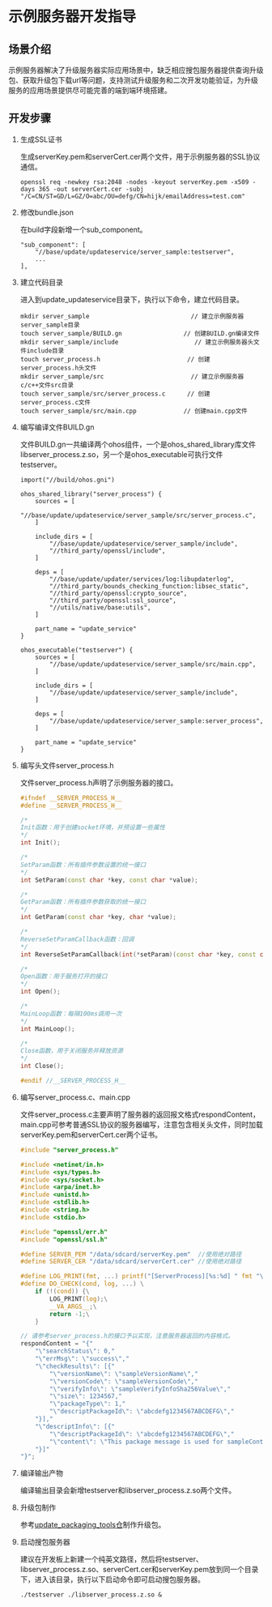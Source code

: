 # 示例服务器开发指导

## 场景介绍

示例服务器解决了升级服务器实际应用场景中，缺乏相应搜包服务器提供查询升级包、获取升级包下载url等问题，支持测试升级服务和二次开发功能验证，为升级服务的应用场景提供尽可能完善的端到端环境搭建。

## 开发步骤

1. 生成SSL证书

	生成serverKey.pem和serverCert.cer两个文件，用于示例服务器的SSL协议通信。

	```
	openssl req -newkey rsa:2048 -nodes -keyout serverKey.pem -x509 -days 365 -out serverCert.cer -subj "/C=CN/ST=GD/L=GZ/O=abc/OU=defg/CN=hijk/emailAddress=test.com"
	```



2. 修改bundle.json

	在build字段新增一个sub_component。

	```
	"sub_component": [
		"//base/update/updateservice/server_sample:testserver",
		...
	],
	```

3. 建立代码目录

	进入到update_updateservice目录下，执行以下命令，建立代码目录。

	```
	mkdir server_sample                            // 建立示例服务器server_sample目录
	touch server_sample/BUILD.gn                 // 创建BUILD.gn编译文件
	mkdir server_sample/include                     // 建立示例服务器头文件include目录
	touch server_process.h                        // 创建server_process.h头文件
	mkdir server_sample/src                        // 建立示例服务器c/c++文件src目录
	touch server_sample/src/server_process.c      // 创建server_process.c文件
	touch server_sample/src/main.cpp             // 创建main.cpp文件
	```

4. 编写编译文件BUILD.gn

	文件BUILD.gn一共编译两个ohos组件，一个是ohos_shared_library库文件libserver_process.z.so，另一个是ohos_executable可执行文件testserver。

	```
	import("//build/ohos.gni")

	ohos_shared_library("server_process") {
		sources = [
			"//base/update/updateservice/server_sample/src/server_process.c",
		]

		include_dirs = [
			"//base/update/updateservice/server_sample/include",
			"//third_party/openssl/include",
		]

		deps = [
			"//base/update/updater/services/log:libupdaterlog",
			"//third_party/bounds_checking_function:libsec_static",
			"//third_party/openssl:crypto_source",
			"//third_party/openssl:ssl_source",
			"//utils/native/base:utils",
		]

		part_name = "update_service"
	}

	ohos_executable("testserver") {
		sources = [
			"//base/update/updateservice/server_sample/src/main.cpp",
		]

		include_dirs = [
			"//base/update/updateservice/server_sample/include",
		]

		deps = [
			"//base/update/updateservice/server_sample:server_process",
		]

		part_name = "update_service"
	}
	```

5. 编写头文件server_process.h

	文件server_process.h声明了示例服务器的接口。

	```c++
	#ifndef __SERVER_PROCESS_H__
	#define __SERVER_PROCESS_H__

	/*
	Init函数：用于创建socket环境，并预设置一些属性
	*/
	int Init();

	/*
	SetParam函数：所有插件参数设置的统一接口
	*/
	int SetParam(const char *key, const char *value);

	/*
	GetParam函数：所有插件参数获取的统一接口
	*/
	int GetParam(const char *key, char *value);

	/*
	ReverseSetParamCallback函数：回调
	*/
	int ReverseSetParamCallback(int(*setParam)(const char *key, const char *value));

	/*
	Open函数：用于服务打开的接口
	*/
	int Open();

	/*
	MainLoop函数：每隔100ms调用一次
	*/
	int MainLoop();

	/*
	Close函数，用于关闭服务并释放资源
	*/
	int Close();

	#endif //__SERVER_PROCESS_H__
	```

6. 编写server_process.c、main.cpp

	文件server_process.c主要声明了服务器的返回报文格式respondContent，main.cpp可参考普通SSL协议的服务器编写，注意包含相关头文件，同时加载serverKey.pem和serverCert.cer两个证书。

	```c
	#include "server_process.h"

	#include <netinet/in.h>
	#include <sys/types.h>
	#include <sys/socket.h>
	#include <arpa/inet.h>
	#include <unistd.h>
	#include <stdlib.h>
	#include <string.h>
	#include <stdio.h>

	#include "openssl/err.h"
	#include "openssl/ssl.h"

	#define SERVER_PEM "/data/sdcard/serverKey.pem"  //使用绝对路径
	#define SERVER_CER "/data/sdcard/serverCert.cer" //使用绝对路径

	#define LOG_PRINT(fmt, ...) printf("[ServerProcess][%s:%d] " fmt "\n", __func__, __LINE__, ##__VA_ARGS__)
	#define DO_CHECK(cond, log, ...) \
		if (!(cond)) {\
			LOG_PRINT(log);\
			__VA_ARGS__;\
			return -1;\
		}

	// 请参考server_process.h的接口予以实现，注意服务器返回的内容格式。
	respondContent = "{"
		"\"searchStatus\": 0,"
		"\"errMsg\": \"success\","
		"\"checkResults\": [{"
			"\"versionName\": \"sampleVersionName\","
			"\"versionCode\": \"sampleVersionCode\","
			"\"verifyInfo\": \"sampleVerifyInfoSha256Value\","
			"\"size\": 1234567,"
			"\"packageType\": 1,"
			"\"descriptPackageId\": \"abcdefg1234567ABCDEFG\","
		"}],"
		"\"descriptInfo\": [{"
			"\"descriptPackageId\": \"abcdefg1234567ABCDEFG\","
			"\"content\": \"This package message is used for sampleContent\""
		"}]"
	"}";
	```

7. 编译输出产物

	编译输出目录会新增testserver和libserver_process.z.so两个文件。

8. 升级包制作

	参考[update_packaging_tools仓](https://gitee.com/openharmony/update_packaging_tools)制作升级包。

9. 启动搜包服务器

	建议在开发板上新建一个纯英文路径，然后将testserver、libserver_process.z.so、serverCert.cer和serverKey.pem放到同一个目录下，进入该目录，执行以下启动命令即可启动搜包服务器。

	```
	./testserver ./libserver_process.z.so &
	```

